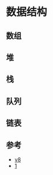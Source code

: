 # 数据结构

## 数组



## 堆

## 栈

## 队列

## 链表



## 参考
- [v8](https://github.com/v8/v8)
- [1](https://zhuanlan.zhihu.com/p/96959371)

